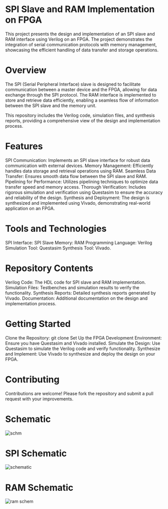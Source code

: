 # SPI Slave and RAM Implementation on FPGA
This project presents the design and implementation of an SPI slave and RAM interface using Verilog on an FPGA. The project demonstrates the integration of serial communication protocols with memory management, showcasing the efficient handling of data transfer and storage operations.

# Overview
The SPI (Serial Peripheral Interface) slave is designed to facilitate communication between a master device and the FPGA, allowing for data exchange through the SPI protocol. The RAM interface is implemented to store and retrieve data efficiently, enabling a seamless flow of information between the SPI slave and the memory unit.

This repository includes the Verilog code, simulation files, and synthesis reports, providing a comprehensive view of the design and implementation process.

# Features
SPI Communication: Implements an SPI slave interface for robust data communication with external devices.
Memory Management: Efficiently handles data storage and retrieval operations using RAM.
Seamless Data Transfer: Ensures smooth data flow between the SPI slave and RAM.
Pipelining for Performance: Utilizes pipelining techniques to optimize data transfer speed and memory access.
Thorough Verification: Includes rigorous simulation and verification using Questasim to ensure the accuracy and reliability of the design.
Synthesis and Deployment: The design is synthesized and implemented using Vivado, demonstrating real-world application on an FPGA.

# Tools and Technologies
SPI Interface: SPI Slave
Memory: RAM
Programming Language: Verilog
Simulation Tool: Questasim
Synthesis Tool: Vivado.

# Repository Contents
Verilog Code: The HDL code for SPI slave and RAM implementation.
Simulation Files: Testbenches and simulation results to verify the functionality.
Synthesis Reports: Detailed synthesis reports generated by Vivado.
Documentation: Additional documentation on the design and implementation process.

# Getting Started
Clone the Repository: git clone <repository-url>
Set Up the FPGA Development Environment: Ensure you have Questasim and Vivado installed.
Simulate the Design: Use Questasim to simulate the Verilog code and verify functionality.
Synthesize and Implement: Use Vivado to synthesize and deploy the design on your FPGA.

# Contributing
Contributions are welcome! Please fork the repository and submit a pull request with your improvements.

# Schematic
![schm](https://github.com/user-attachments/assets/b12c12dd-bc51-4eaf-8143-be06b9d408ee)

# SPI Schematic
![schematic](https://github.com/user-attachments/assets/700f176b-9f3e-439f-be2a-6e17bbb71baa)

# RAM Schematic
![ram schem](https://github.com/user-attachments/assets/3d222b0e-10ab-46fd-aa71-af31c0abc998)

